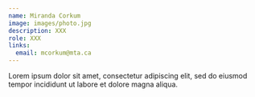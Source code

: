 ```yaml
---
name: Miranda Corkum
image: images/photo.jpg
description: XXX
role: XXX
links:
  email: mcorkum@mta.ca
---
```


Lorem ipsum dolor sit amet, consectetur adipiscing elit, sed do eiusmod tempor incididunt ut labore et dolore magna aliqua.

